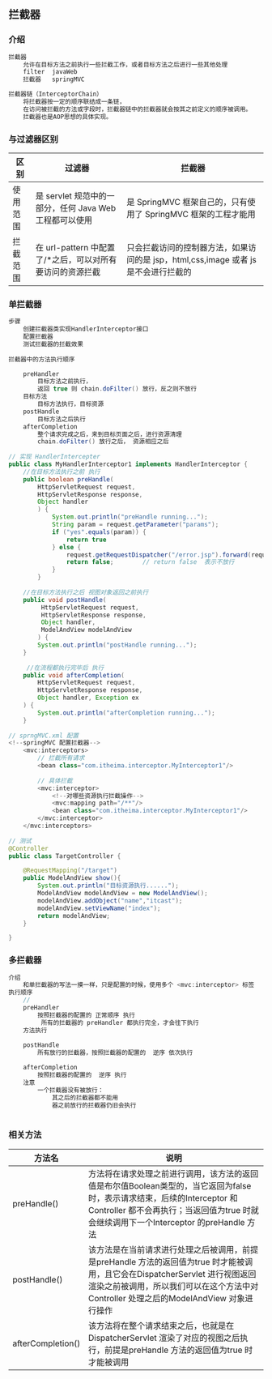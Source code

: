 ## 拦截器

### 介绍

```java
拦截器
    允许在目标方法之前执行一些拦截工作，或者目标方法之后进行一些其他处理
    filter	javaWeb
    拦截器	  springMVC

拦截器链（InterceptorChain） 
    将拦截器按一定的顺序联结成一条链，
	在访问被拦截的方法或字段时，拦截器链中的拦截器就会按其之前定义的顺序被调用。
    拦截器也是AOP思想的具体实现。    
```

### 与过滤器区别

| **区别** | **过滤器**                                                | **拦截器**                                                   |
| -------- | --------------------------------------------------------- | ------------------------------------------------------------ |
| 使用范围 | 是 servlet 规范中的一部分，任何 Java Web 工程都可以使用   | 是 SpringMVC 框架自己的，只有使用了 SpringMVC 框架的工程才能用 |
| 拦截范围 | 在 url-pattern 中配置了/*之后，可以对所有要访问的资源拦截 | 只会拦截访问的控制器方法，如果访问的是 jsp，html,css,image 或者 js 是不会进行拦截的 |

### 单拦截器

```java
步骤
    创建拦截器类实现HandlerInterceptor接口
    配置拦截器
    测试拦截器的拦截效果
    
拦截器中的方法执行顺序

    preHandler
		目标方法之前执行，
    	返回 true 则 chain.doFilter() 放行，反之则不放行
    目标方法
		目标方法执行，目标资源
    postHandle
        目标方法之后执行
    afterCompletion
    	整个请求完成之后，来到目标页面之后，进行资源清理
    	chain.doFilter() 放行之后， 资源相应之后
    
// 实现 HandlerIntercepter
public class MyHandlerInterceptor1 implements HandlerInterceptor {
    //在目标方法执行之前 执行
    public boolean preHandle(
        HttpServletRequest request, 
        HttpServletResponse response, 
        Object handler
    	) {
            System.out.println("preHandle running...");
            String param = request.getParameter("params");
            if ("yes".equals(param)) {
                return true
            } else {
                request.getRequestDispatcher("/error.jsp").forward(request,response);
                return false;        // return false  表示不放行
            }
        }
    
    //在目标方法执行之后 视图对象返回之前执行
    public void postHandle(
         HttpServletRequest request, 
         HttpServletResponse response, 
         Object handler, 
         ModelAndView modelAndView
    	) {
        System.out.println("postHandle running...");    
    }
    
     //在流程都执行完毕后 执行
    public void afterCompletion(
        HttpServletRequest request,
        HttpServletResponse response, 
        Object handler, Exception ex
    ) {       
        System.out.println("afterCompletion running...");
    } 
    
// sprngMVC.xml 配置
<!--springMVC 配置拦截器-->
    <mvc:interceptors>
        // 拦截所有请求
        <bean class="com.itheima.interceptor.MyInterceptor1"/>
            
        // 具体拦截
        <mvc:interceptor>
            <!--对哪些资源执行拦截操作-->
            <mvc:mapping path="/**"/>
            <bean class="com.itheima.interceptor.MyInterceptor1"/>
        </mvc:interceptor>
    </mvc:interceptors>
   
// 测试
@Controller
public class TargetController {

    @RequestMapping("/target")
    public ModelAndView show(){
        System.out.println("目标资源执行......");
        ModelAndView modelAndView = new ModelAndView();
        modelAndView.addObject("name","itcast");
        modelAndView.setViewName("index");
        return modelAndView;
    }

}        
```

### 多拦截器

```java
介绍
    和单拦截器的写法一摸一样，只是配置的时候，使用多个 <mvc:interceptor> 标签
执行顺序
	//         
	preHandler
		按照拦截器的配置的 正常顺序 执行
         所有的拦截器的 preHandler 都执行完全，才会往下执行
	方法执行
        
    postHandle
        所有放行的拦截器，按照拦截器的配置的  逆序 依次执行

    afterCompletion
		按照拦截器的配置的  逆序 执行     
	注意
        一个拦截器没有被放行：
        	其之后的拦截器都不能用
        	器之前放行的拦截器仍旧会执行
        
```



### 相关方法

| **方法名**        | **说明**                                                     |
| ----------------- | ------------------------------------------------------------ |
| preHandle()       | 方法将在请求处理之前进行调用，该方法的返回值是布尔值Boolean类型的，当它返回为false 时，表示请求结束，后续的Interceptor 和Controller 都不会再执行；当返回值为true 时就会继续调用下一个Interceptor 的preHandle 方法 |
| postHandle()      | 该方法是在当前请求进行处理之后被调用，前提是preHandle 方法的返回值为true 时才能被调用，且它会在DispatcherServlet 进行视图返回渲染之前被调用，所以我们可以在这个方法中对Controller 处理之后的ModelAndView 对象进行操作 |
| afterCompletion() | 该方法将在整个请求结束之后，也就是在DispatcherServlet 渲染了对应的视图之后执行，前提是preHandle 方法的返回值为true 时才能被调用 |







